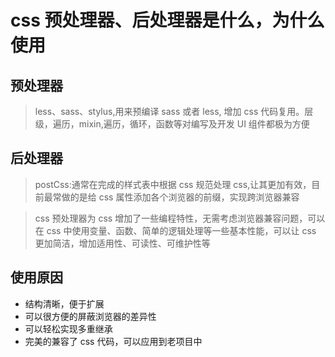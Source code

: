 # css 预处理器、后处理器是什么，为什么使用

## 预处理器

> less、sass、stylus,用来预编译 sass 或者 less, 增加 css 代码复用。层级，遍历，mixin,遍历，循环，函数等对编写及开发 UI 组件都极为方便

## 后处理器

> postCss:通常在完成的样式表中根据 css 规范处理 css,让其更加有效，目前最常做的是给 css 属性添加各个浏览器的前缀，实现跨浏览器兼容

> css 预处理器为 css 增加了一些编程特性，无需考虑浏览器兼容问题，可以在 css 中使用变量、函数、简单的逻辑处理等一些基本性能，可以让 css 更加简洁，增加适用性、可读性、可维护性等

## 使用原因

- 结构清晰，便于扩展
- 可以很方便的屏蔽浏览器的差异性
- 可以轻松实现多重继承
- 完美的兼容了 css 代码，可以应用到老项目中
